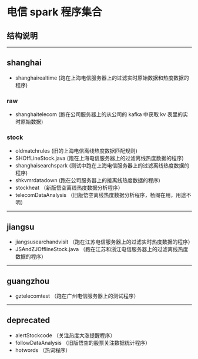 # 电信 spark 程序集合
## 结构说明
---
## shanghai
- shanghairealtime (跑在上海电信服务器上的过滤实时原始数据和热度数据的程序)

### raw
- shanghaitelecom (跑在公司服务器上的从公司的 kafka 中获取 kv 表里的实时原始数据)

### stock
- oldmatchrules (旧的上海电信离线热度数据匹配规则)
- SHOffLineStock.java (跑在上海电信服务器上的过滤离线热度数据的程序)
- shanghaisearchspark (测试中跑在上海电信服务器上的过滤离线热度数据的程序)
- shkvmrdatadown (跑在公司服务器上的接离线热度数据的程序)
- stockheat （新版悟空离线热度数据分析程序）
- telecomDataAnalysis （旧版悟空离线热度数据分析程序，杨阁在用，用途不明）

---
## jiangsu
- jiangsusearchandvisit （跑在江苏电信服务器上的过滤实时热度数据的程序）
- JSAndZJOfflineStock.java （跑在江苏和浙江电信服务器上的过滤离线热度数据的程序）

---
## guangzhou
- gztelecomtest （跑在广州电信服务器上的测试程序）

---
## deprecated
- alertStockcode （关注热度大涨提醒程序）
- followDataAnalysis （旧版悟空的股票关注数据统计程序）
- hotwords （热词程序）
